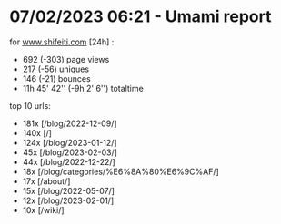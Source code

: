 # 07/02/2023 06:21 - Umami report
for www.shifeiti.com [24h] :

 - 692 (-303) page views
 - 217 (-56) uniques
 - 146 (-21) bounces
 - 11h 45' 42'' (-9h 2' 6'') totaltime


top 10 urls:
 - 181x [/blog/2022-12-09/]
 - 140x [/]
 - 124x [/blog/2023-01-12/]
 - 45x [/blog/2023-02-03/]
 - 44x [/blog/2022-12-22/]
 - 18x [/blog/categories/%E6%8A%80%E6%9C%AF/]
 - 17x [/about/]
 - 15x [/blog/2022-05-07/]
 - 12x [/blog/2023-02-01/]
 - 10x [/wiki/]


